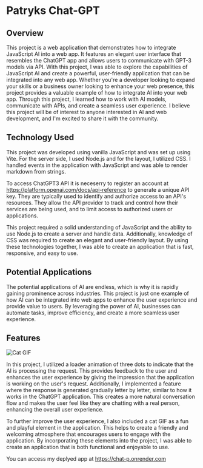 # Patryks Chat-GPT

## Overview

This project is a web application that demonstrates how to integrate JavaScript AI into a web app. It features an elegant user interface that resembles the ChatGPT app and allows users to communicate with GPT-3 models via API. With this project, I was able to explore the capabilities of JavaScript AI and create a powerful, user-friendly application that can be integrated into any web app. Whether you're a developer looking to expand your skills or a business owner looking to enhance your web presence, this project provides a valuable example of how to integrate AI into your web app. Through this project, I learned how to work with AI models, communicate with APIs, and create a seamless user experience. I believe this project will be of interest to anyone interested in AI and web development, and I'm excited to share it with the community.

## Technology Used

This project was developed using vanilla JavaScript and was set up using Vite.
For the server side, I used Node.js and for the layout, I utilized CSS. I handled events in the application with JavaScript and was able to render markdown from strings.

To access ChatGPT3 API it is neceserry to register an account at https://platform.openai.com/docs/api-reference to generate a unique API key. They are typically used to identify and authorize access to an API's resources. They allow the API provider to track and control how their services are being used, and to limit access to authorized users or applications.

This project required a solid understanding of JavaScript and the ability to use Node.js to create a server and handle data. Additionally, knowledge of CSS was required to create an elegant and user-friendly layout. By using these technologies together, I was able to create an application that is fast, responsive, and easy to use.

## Potential Applications

The potential applications of AI are endless, which is why it is rapidly gaining prominence across industries. This project is just one example of how AI can be integrated into web apps to enhance the user experience and provide value to users. By leveraging the power of AI, businesses can automate tasks, improve efficiency, and create a more seamless user experience.

## Features

![Cat GIF](https://drive.google.com/uc?id=1YFyuS1r_U5LHbLhP-zEl3FXyahcrpHCO)

In this project, I utilized a loader animation of three dots to indicate that the AI is processing the request. This provides feedback to the user and enhances the user experience by giving the impression that the application is working on the user's request. Additionally, I implemented a feature where the response is generated gradually letter by letter, similar to how it works in the ChatGPT application. This creates a more natural conversation flow and makes the user feel like they are chatting with a real person, enhancing the overall user experience.

To further improve the user experience, I also included a cat GIF as a fun and playful element in the application. This helps to create a friendly and welcoming atmosphere that encourages users to engage with the application. By incorporating these elements into the project, I was able to create an application that is both functional and enjoyable to use.

You can access my deplyed app at   https://chat-p.onrender.com
